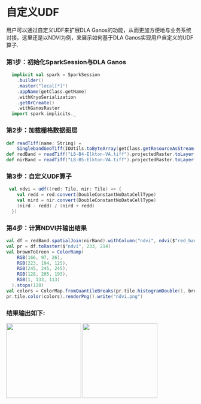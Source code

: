 # 自定义UDF
<p>用户可以通过自定义UDF来扩展DLA Ganos的功能，从而更加方便地与业务系统对接。这里还是以NDVI为例，来展示如何基于DLA Ganos实现用户自定义的UDF算子.</p>

### 第1步：初始化SparkSession与DLA Ganos

```scala
  implicit val spark = SparkSession
    .builder()
    .master("local[*]")
    .appName(getClass.getName)
    .withKryoSerialization
    .getOrCreate()
    .withGanosRaster
  import spark.implicits._
  ```
### 第2步：加载栅格数据图层

```scala
def readTiff(name: String) =
    SinglebandGeoTiff(IOUtils.toByteArray(getClass.getResourceAsStream(s"/$name")))
def redBand = readTiff("L8-B4-Elkton-VA.tiff").projectedRaster.toLayer("red_band")
def nirBand = readTiff("L8-B5-Elkton-VA.tiff").projectedRaster.toLayer("nir_band")
```

### 第3步：自定义UDF算子

```scala
 val ndvi = udf((red: Tile, nir: Tile) => {
    val redd = red.convert(DoubleConstantNoDataCellType)
    val nird = nir.convert(DoubleConstantNoDataCellType)
    (nird - redd) / (nird + redd)
  })
 ```
### 第4步：计算NDVI并输出结果

```scala
val df = redBand.spatialJoin(nirBand).withColumn("ndvi", ndvi($"red_band", $"nir_band")).asLayer
val pr = df.toRaster($"ndvi", 233, 214)
val brownToGreen = ColorRamp(
    RGB(166, 97, 26),
    RGB(223, 194, 125),
    RGB(245, 245, 245),
    RGB(128, 205, 193),
    RGB(1, 133, 113)
  ).stops(128)
val colors = ColorMap.fromQuantileBreaks(pr.tile.histogramDouble(), brownToGreen)
pr.tile.color(colors).renderPng().write("ndvi.png")
```
### 结果输出如下:
<img align="center" height="200px" src="https://dla-ganos-bj.oss-cn-beijing.aliyuncs.com/public/ndvi_1.png"></img>
<img align="center" height="200px" src="https://dla-ganos-bj.oss-cn-beijing.aliyuncs.com/public/ndvi_2.png"></img>
